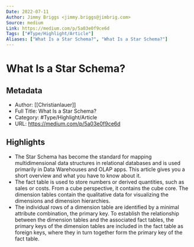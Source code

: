 ```yaml
---
Date: 2022-07-11
Author: Jimmy Briggs <jimmy.briggs@jimbrig.com>
Source: medium
Link: https://medium.com/p/5a03e0f9ce6d
Tags: ["#Type/Highlight/Article"]
Aliases: ["What Is a Star Schema?", "What Is a Star Schema?"]
---
```

# What Is a Star Schema?

## Metadata
- Author: [[Christianlauer]]
- Full Title: What Is a Star Schema?
- Category: #Type/Highlight/Article
- URL: https://medium.com/p/5a03e0f9ce6d

## Highlights
- The Star Schema has become the standard for mapping multidimensional data structures in relational databases and is used primarily in Data Warehouses and OLAP apps. This article gives you a short overview and what you have to know about it.
- The fact table is used to store numbers or derived quantities, such as sales or costs. From a cube perspective, it contains the cube core. The dimension tables contain the qualitative data for visualizing the dimensions and dimension hierarchies.
- The individual rows of a dimension table are identified by a minimal attribute combination, the primary key. To establish the relationship between the dimension tables and the associated fact tables, the primary keys of the dimension tables are included in the fact table as foreign keys, where they in turn together form the primary key of the fact table.
